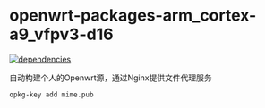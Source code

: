 # openwrt-packages-arm_cortex-a9_vfpv3-d16

[![dependencies](https://img.shields.io/david/Val-istar-Guo/openwrt-packages-arm_cortex-a9_vfpv3-d16.svg?style=flat-square)](https://www.npmjs.com/package/)


<!-- custom -->
自动构建个人的Openwrt源，通过Nginx提供文件代理服务

```bash
opkg-key add mime.pub
```
<!-- custom -->
